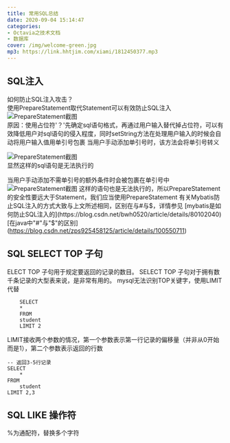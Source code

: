 ```yaml
---
title: 常用SQL总结
date: 2020-09-04 15:14:47
categories:
- Octavia之技术文档
- 数据库
cover: /img/welcome-green.jpg
mp3: https://link.hhtjim.com/xiami/1812450377.mp3
---
```


##  SQL注入
如何防止SQL注入攻击？<br>
使用PrepareStatement取代Statement可以有效防止SQL注入<br>
 ![PrepareStatement截图](http://note.youdao.com/yws/res/856/WEBRESOURCE66b4f3d5774e5af2aca9414e94f9288c)  
原因：使用占位符'？'先确定sql语句格式，再通过用户输入替代掉占位符，可以有效降低用户对sql语句的侵入程度，同时setString方法在处理用户输入的时候会自动将用户输入值用单引号包裹
当用户手动添加单引号时，该方法会将单引号转义

 ![PrepareStatement截图](http://note.youdao.com/yws/res/867/WEBRESOURCEcc210820d5fa2903cfe9ca7ee4216ed2)  
显然这样的sql语句是无法执行的<br>

当用户手动添加不需单引号的额外条件时会被包裹在单引号中
![PrepareStatement截图](http://note.youdao.com/yws/res/873/WEBRESOURCEb474737e27fb176f994ab4f9d74f4351)
这样的语句也是无法执行的，所以PrepareStatement的安全性要远大于Statement，我们应当使用PrepareStatement
有关Mybatis防止SQL注入的方式大致与上文所述相同，区别在与#与$，详情参见
[mybatis是如何防止SQL注入的](https://blog.csdn.net/bwh0520/article/details/80102040)
[在java中"#"与"$"的区别](https://blog.csdn.net/zps925458125/article/details/100550711)

## SQL SELECT TOP 子句
ELECT TOP 子句用于规定要返回的记录的数目。
SELECT TOP 子句对于拥有数千条记录的大型表来说，是非常有用的。
mysql无法识别TOP关键字，使用LIMIT代替
```
    SELECT
   	*
    FROM
   	student
    LIMIT 2
```
LIMIT接收两个参数的情况，第一个参数表示第一行记录的偏移量（并非从0开始而是1），第二个参数表示返回的行数
```
-- 返回3-5行记录
SELECT
	*
FROM
	student
LIMIT 2,3
```
## SQL LIKE 操作符
%为通配符，替换多个字符
